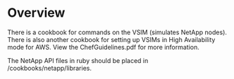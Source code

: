 Overview
========

There is a cookbook for commands on the VSIM (simulates NetApp nodes). There is also another cookbook for setting up VSIMs in High Availability mode for AWS. View the ChefGuidelines.pdf for more information. 

The NetApp API files in ruby should be placed in /cookbooks/netapp/libraries. 